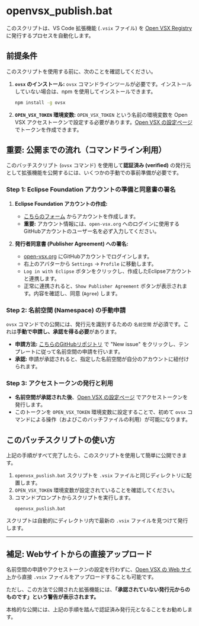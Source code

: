 # openvsx_publish.bat

このスクリプトは、VS Code 拡張機能 (`.vsix` ファイル) を [Open VSX Registry](https://open-vsx.org/) に発行するプロセスを自動化します。

## 前提条件

このスクリプトを使用する前に、次のことを確認してください。

1.  **`ovsx` のインストール:** `ovsx` コマンドラインツールが必要です。インストールしていない場合は、npm を使用してインストールできます。
    ```bash
    npm install -g ovsx
    ```

2.  **`OPEN_VSX_TOKEN` 環境変数:** `OPEN_VSX_TOKEN` という名前の環境変数を Open VSX アクセストークンで設定する必要があります。[Open VSX の設定ページ](https://open-vsx.org/user/settings) でトークンを作成できます。

## 重要: 公開までの流れ（コマンドライン利用）

このバッチスクリプト (`ovsx` コマンド) を使用して**認証済み (verified)** の発行元として拡張機能を公開するには、いくつかの手動での事前準備が必要です。

### Step 1: Eclipse Foundation アカウントの準備と同意書の署名

1.  **Eclipse Foundation アカウントの作成:**
    *   [こちらのフォーム](https://accounts.eclipse.org/user/register) からアカウントを作成します。
    *   **重要:** アカウント情報には、`open-vsx.org` へのログインに使用するGitHubアカウントのユーザー名を必ず入力してください。

2.  **発行者同意書 (Publisher Agreement) への署名:**
    *   [open-vsx.org](https://open-vsx.org/) にGitHubアカウントでログインします。
    *   右上のアバターから `Settings` -> `Profile` に移動します。
    *   `Log in with Eclipse` ボタンをクリックし、作成したEclipseアカウントと連携します。
    *   正常に連携されると、`Show Publisher Agreement` ボタンが表示されます。内容を確認し、同意 (`Agree`) します。

### Step 2: 名前空間 (Namespace) の手動申請

`ovsx` コマンドでの公開には、発行元を識別するための `名前空間` が必須です。これは**手動で申請し、承認を得る必要**があります。

*   **申請方法:** [こちらのGitHubリポジトリ](https://github.com/EclipseFdn/open-vsx.org/issues) で "New issue" をクリックし、テンプレートに従って名前空間の申請を行います。
*   **承認:** 申請が承認されると、指定した名前空間が自分のアカウントに紐付けられます。

### Step 3: アクセストークンの発行と利用

*   **名前空間が承認された後**、[Open VSX の設定ページ](https://open-vsx.org/user/settings/tokens) でアクセストークンを発行します。
*   このトークンを `OPEN_VSX_TOKEN` 環境変数に設定することで、初めて `ovsx` コマンドによる操作（およびこのバッチファイルの利用）が可能になります。

## このバッチスクリプトの使い方

上記の手順がすべて完了したら、このスクリプトを使用して簡単に公開できます。

1.  `openvsx_puslish.bat` スクリプトを `.vsix` ファイルと同じディレクトリに配置します。
2.  `OPEN_VSX_TOKEN` 環境変数が設定されていることを確認してください。
3.  コマンドプロンプトからスクリプトを実行します。
    ```batch
    openvsx_puslish.bat
    ```

スクリプトは自動的にディレクトリ内で最新の `.vsix` ファイルを見つけて発行します。

---

## 補足: Webサイトからの直接アップロード

名前空間の申請やアクセストークンの設定を行わずに、[Open VSX の Web サイト](https://open-vsx.org/)から直接 `.vsix` ファイルをアップロードすることも可能です。

ただし、この方法で公開された拡張機能には、**「承認されていない発行元からのものです」という警告が表示されます。**

本格的な公開には、上記の手順を踏んで認証済み発行元となることをお勧めします。
